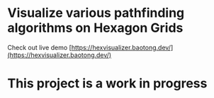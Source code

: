 # Visualize various pathfinding algorithms on Hexagon Grids
Check out live demo [https://hexvisualizer.baotong.dev/](https://hexvisualizer.baotong.dev/)

# This project is a work in progress

